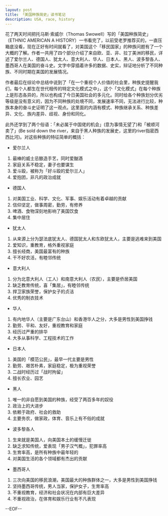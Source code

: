 ```yaml
---
layout: post
title: 「美国种族简史」读书笔记
description: USA, race, history
---
```

花了两天时间把托马斯·索威尔（Thomas Swowell）写的「美国种族简史」（ETHNIC AMERICAN A HISTORY）一书看完了，以前受老罗推荐买的，一直压箱底没看，现在正好有时间就看了，对美国这个「移民国家」的种族问题有了一个大概的了解。作者一共用了四个部分介绍了来自欧、亚、非、拉丁美洲的移民，详述了爱尔兰人、德国人、犹太人、意大利人、华人、日本人、黑人、波多黎各人、墨西哥人在美国的奋斗史。文字中穿插着许多的数据、史实，辩证地分析了不同种族、不同时期在美国的发展情况。

作者最后在综论中总结中说到了「在一个重视个人价值的社会里，种族史提醒我们，每个人都生在世代相传的特定文化模式之中」，这个「文化模式」在每个种族上是形态各异的，所以也构成了今日美国社会的多元化。同时给各个种族划分优劣等级是没有意义的，因为不同种族的处境不同，发展速率不同，无法进行比较，种族本身的奋斗史证明了这一观点。这里面的内涵有模式、种族继承关系、种族差异、文化、族内差异、歧视、身份和同化。

此外还学到了两个俗语：「未必属于中国佬的机会」(意为事情无望了)和「被顺河卖了」(Be sold down the river，来自于黑人种族的发展史，这里的river指密西西比河)。对这些种族的特征简单的概括：

-  爱尔兰人

  1.  最棒的威士忌酿造手艺，同时爱酗酒
  2.  家庭关系不稳定，妻子也要谋生
  3.  爱斗殴，被称为「好斗殴的爱尔兰人」
  4.  爱抱团，非凡的政治成就

-  德国人
1.  对美国工业、科学、文化、军事、娱乐活动有着卓越的贡献 
2.  信仰坚定，做事周密，勤劳，有修养
3.  啤酒、食物深刻地影响了美国饮食
4.  集中居住

-  犹太人
1.  从来源上分为瑟法底犹太人、德国犹太人和东欧犹太人，主要是逃难来到美国
2.  爱知识，重教育，格外重视家庭
3.  擅长经商，美国最富有的种族
4.  干不好农活，有睦邻传统

-  意大利人
1.  分为北意大利人（工人）和南意大利人（农民），主要是侨居美国
2.  缺乏教育传统，喜「集居」，有睦邻传统
3.  捍卫家族荣誉，保护女子的贞洁
4.  优秀的制衣技术

-  华人
1.  有内地华人（主要是广东台山）和香港华人之分，大多是男性到美国挣钱
2.  勤劳、平和、友好，重视教育和家庭
3.  经历过严重的排华
4.  大多从事科学、工程技术的工作

-  日本人
1.  美国的「模范公民」，最早一代主要是男性
2.  勤劳、艰苦朴素，家庭稳定，极为重视荣誉
3.  二战时经历过「战时拘留」
4.  擅长农业、园艺

-  黑人
1.  唯一的非自愿到美国的种族，经受了两百多年的奴役
2.  政治上的大进步
3.  依赖于政府、社会的救助
4.  主要务农，做家政，体育、音乐上有不俗的成就

-  波多黎各人
1.  生来就是美国人，向美国本土的缓慢迁徙
2.  缺乏求知传统，爱表现「男子汉气概」，犯罪率高
3.  生育率高，是所有种族中最年轻的
4.  对美国生活的各个领域都有杰出的贡献

-  墨西哥人
1.  三次向美国的移民浪潮，美国最大的种族群体之一，大多是男性到美国挣钱
2.  坚持墨西哥传统，男人当家，保护女子，生育率高
3.  不重视教育，经济和社会状况在内部有巨大差异
4.  不重视政治，在体育和娱乐行业有不凡表现


--EOF--
